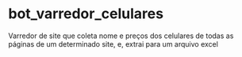 # bot_varredor_celulares
Varredor de site que coleta nome e preços dos celulares de todas as páginas de um determinado site, e, extrai para um arquivo excel
